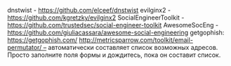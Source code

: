 dnstwist - https://github.com/elceef/dnstwist
evilginx2 - https://github.com/kgretzky/evilginx2
SocialEngineerToolkit - https://github.com/trustedsec/social-engineer-toolkit
AwesomeSocEng - https://github.com/giuliacassara/awesome-social-engineering
getgophish: https://getgophish.com/
http://metricsparrow.com/toolkit/email-permutator/ – автоматически составляет список возможных адресов. Просто заполните поля формы и дождитесь, пока он составит список.